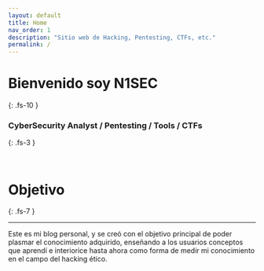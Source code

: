 ```yaml
---
layout: default
title: Home
nav_order: 1
description: "Sitio web de Hacking, Pentesting, CTFs, etc."
permalink: /
---
```


# Bienvenido soy N1SEC
{: .fs-10 }

### CyberSecurity Analyst / Pentesting / Tools / CTFs
{: .fs-3 }

<br>

# Objetivo
{: .fs-7 }

---

Este es mi blog personal, y se creó con el objetivo principal de poder plasmar el conocimiento adquirido, enseñando a los usuarios conceptos que aprendí e interiorice hasta ahora como forma de medir mi conocimiento en el campo del hacking ético.